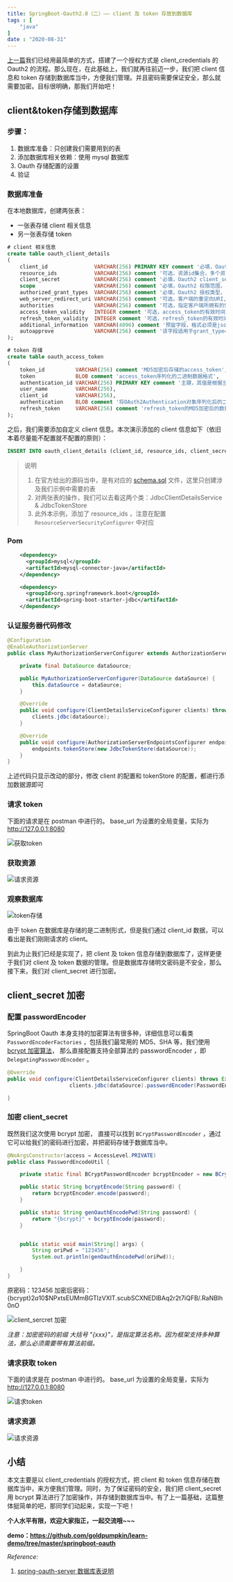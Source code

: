 ```yaml
---
title: SpringBoot-Oauth2.0（二）—— client 及 token 存放到数据库
tags : [
    "java"
]
date : "2020-08-31"
---
```


[上一篇](https://juejin.im/post/6865971696017833997)我们已经用最简单的方式，搭建了一个授权方式是 client_credentials 的 Oauth2 的流程。那么现在，在此基础上，我们就再往前迈一步，我们把 client 信息和 token 存储到数据库当中，方便我们管理。并且密码需要保证安全，那么就需要加密。目标很明确，那我们开始吧！
<!--more-->

## client&token存储到数据库

### 步骤：

1. 数据库准备：只创建我们需要用到的表
2. 添加数据库相关依赖：使用 mysql 数据库
3. Oauth 存储配置的设置
4. 验证

### 数据库准备

在本地数据库，创建两张表：

+ 一张表存储 client 相关信息
+ 另一张表存储 token

```sql
# client 相关信息
create table oauth_client_details
(
    client_id               VARCHAR(256) PRIMARY KEY comment '必填，Oauth2 client_id',
    resource_ids            VARCHAR(256) comment '可选，资源id集合，多个资源用英文逗号隔开',
    client_secret           VARCHAR(256) comment '必填，Oauth2 client_secret',
    scope                   VARCHAR(256) comment '必填，Oauth2 权限范围，比如 read，write等可自定义',
    authorized_grant_types  VARCHAR(256) comment '必填，Oauth2 授权类型，支持类型：authorization_code,password,refresh_token,implicit,client_credentials，多个用英文逗号隔开',
    web_server_redirect_uri VARCHAR(256) comment '可选，客户端的重定向URI,当grant_type为authorization_code或implicit时,此字段是需要的',
    authorities             VARCHAR(256) comment '可选，指定客户端所拥有的Spring Security的权限值',
    access_token_validity   INTEGER comment '可选，access_token的有效时间值(单位:秒)，不填写框架(类refreshTokenValiditySeconds)默认12小时',
    refresh_token_validity  INTEGER comment '可选，refresh_token的有效时间值(单位:秒)，不填写框架(类refreshTokenValiditySeconds)默认30天',
    additional_information  VARCHAR(4096) comment '预留字段，格式必须是json',
    autoapprove             VARCHAR(256) comment '该字段适用于grant_type="authorization_code"的情况下，用户是否自动approve操作'
);

# token 存储
create table oauth_access_token
(
    token_id          VARCHAR(256) comment 'MD5加密后存储的access_token',
    token             BLOB comment 'access_token序列化的二进制数据格式',
    authentication_id VARCHAR(256) PRIMARY KEY comment '主键，其值是根据当前的username(如果有),client_id与scope通过MD5加密生成的,具体实现参见DefaultAuthenticationKeyGenerator',
    user_name         VARCHAR(256),
    client_id         VARCHAR(256),
    authentication    BLOB comment '将OAuth2Authentication对象序列化后的二进制数据',
    refresh_token     VARCHAR(256) comment 'refresh_token的MD5加密后的数据'
);
```

之后，我们需要添加自定义 client 信息。本次演示添加的 client 信息如下（依旧本着尽量能不配置就不配置的原则）：

```sql
INSERT INTO oauth_client_details (client_id, resource_ids, client_secret, scope, authorized_grant_types, web_server_redirect_uri, authorities, access_token_validity, refresh_token_validity, additional_information, autoapprove) VALUES ('gold', 'res', '{noop}123456', 'write', 'client_credentials', null, null, null, null, null, null);
```

> 说明
>
> 1. 在官方给出的源码当中，是有对应的 [schema.sql](https://github.com/spring-projects/spring-security-oauth/blob/master/spring-security-oauth2/src/test/resources/schema.sql) 文件，这里只创建涉及我们示例中需要的表
> 2. 对两张表的操作，我们可以去看这两个类：JdbcClientDetailsService & JdbcTokenStore
> 3. 此外本示例，添加了 resource_ids ，注意在配置 `ResourceServerSecurityConfigurer` 中对应

### Pom

```xml
    <dependency>
      <groupId>mysql</groupId>
      <artifactId>mysql-connector-java</artifactId>
    </dependency>

    <dependency>
      <groupId>org.springframework.boot</groupId>
      <artifactId>spring-boot-starter-jdbc</artifactId>
    </dependency>
```

### 认证服务器代码修改

```java
@Configuration
@EnableAuthorizationServer
public class MyAuthorizationServerConfigurer extends AuthorizationServerConfigurerAdapter {

    private final DataSource dataSource;

    public MyAuthorizationServerConfigurer(DataSource dataSource) {
        this.dataSource = dataSource;
    }

    @Override
    public void configure(ClientDetailsServiceConfigurer clients) throws Exception {
        clients.jdbc(dataSource);
    }

    @Override
    public void configure(AuthorizationServerEndpointsConfigurer endpoints) throws Exception {
        endpoints.tokenStore(new JdbcTokenStore(dataSource));
    }
}
```

上述代码只显示改动的部分，修改 client 的配置和 tokenStore 的配置，都进行添加数据源即可

### 请求 token

下面的请求是在 postman 中进行的。 base_url 为设置的全局变量，实际为 http://127.0.0.1:8080

![获取token](https://img.goldpumpkin.life/o/image-20200901102558730.png)

### 获取资源

![请求资源](https://img.goldpumpkin.life/o/image-20200901102640629.png)

### 观察数据库

![token存储](https://img.goldpumpkin.life/o/image-20200901102741912.png)

由于 token 在数据库是存储的是二进制形式，但是我们通过 client_id 数据，可以看出是我们刚刚请求的 client。

到此为止我们已经是实现了，把 client 及 token 信息存储到数据库了，这样更便于我们对 client 及 token 数据的管理。但是数据库存储明文密码是不安全，那么接下来，我们对 client_secret 进行加密。

## client_secret 加密

### 配置 passwordEncoder

SpringBoot Oauth 本身支持的加密算法有很多种，详细信息可以看类 `PasswordEncoderFactories` ，包括我们最常用的 MD5、SHA 等，我们使用 [bcrypt 加密算法](https://zh.wikipedia.org/wiki/Bcrypt)， 那么直接配置支持全部算法的 passwordEncoder ，即 `DelegatingPasswordEncoder` 。

```java
@Override
public void configure(ClientDetailsServiceConfigurer clients) throws Exception {
        	  		clients.jdbc(dataSource).passwordEncoder(PasswordEncoderFactories.createDelegatingPasswordEncoder());

}
```

### 加密 client_secret 

既然我们这次使用 bcrypt 加密， 直接可以找到 `BCryptPasswordEncoder` ，通过它可以给我们的密码进行加密，并把密码存储于数据库当中。

```java
@NoArgsConstructor(access = AccessLevel.PRIVATE)
public class PasswordEncodeUtil {

    private static final BCryptPasswordEncoder bcryptEncoder = new BCryptPasswordEncoder();

    public static String bcryptEncode(String password) {
        return bcryptEncoder.encode(password);
    }

    public static String genOauthEncodePwd(String password) {
        return "{bcrypt}" + bcryptEncode(password);
    }


    public static void main(String[] args) {
        String oriPwd = "123456";
        System.out.println(genOauthEncodePwd(oriPwd));

    }
}
```

原密码：123456
加密后密码：{bcrypt}$2a$10$NPxtsEUMmBGTlzVXlT.scubSCXNEDlBAq2r2t7iQFB/.RaNBlh0nO

![client_sercret 加密](https://img.goldpumpkin.life/o/image-20200901113958428.png)

*注意：加密密码的前缀 大括号 "{xxx}"，是指定算法名称。因为框架支持多种算法，那么必须需要带有算法前缀。*

### 请求获取 token

下面的请求是在 postman 中进行的。 base_url 为设置的全局变量，实际为 http://127.0.0.1:8080

![请求token](https://img.goldpumpkin.life/o/image-20200901114224122.png)

### 请求资源

![请求资源](https://img.goldpumpkin.life/o/image-20200901114259361.png)

## 小结

本文主要是以 client_credentials 的授权方式，把 client 和 token 信息存储在数据库当中，来方便我们管理。同时，为了保证密码的安全，我们把 client_secret 用 bcrypt 算法进行了加密操作，并存储到数据库当中。有了上一篇基础，这篇整体挺简单的吧，那同学们动起来，实现一下吧！

**个人水平有限，欢迎大家指正，一起交流哦~~~**

**demo：https://github.com/goldpumpkin/learn-demo/tree/master/springboot-oauth** 

*Reference:*

1. [spring-oauth-server 数据库表说明](http://andaily.com/spring-oauth-server/db_table_description.html)